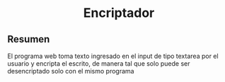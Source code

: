 <h1 align="center"> Encriptador </h1>


<h2>Resumen</h2>
<p>El programa web toma texto ingresado en el input de tipo textarea por el usuario y encripta el escrito, de manera tal que solo puede ser desencriptado solo con el mismo programa</p>
